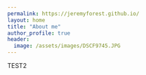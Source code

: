 ```yaml
---
permalink: https://jeremyforest.github.io/
layout: home
title: "About me"
author_profile: true
header:
  image: /assets/images/DSCF9745.JPG
---
```


TEST2
